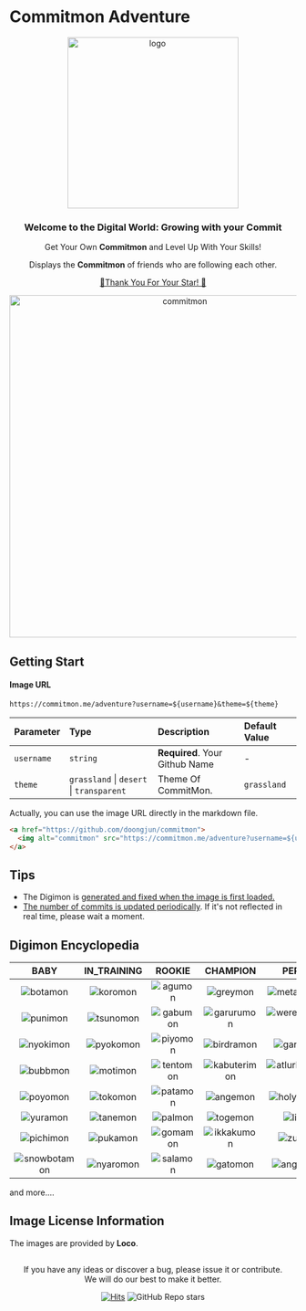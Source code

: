 # Commitmon Adventure

<div align="center">

<img alt="logo" src="https://github.com/user-attachments/assets/934aeb7f-eac8-4eb8-a36a-170193cb01fb" width="300px"/>

<h3>Welcome to the Digital World: Growing with your Commit</h3>

Get Your Own <b>Commitmon</b> and Level Up With Your Skills!

Displays the <b>Commitmon</b> of friends who are following each other.

[🌟Thank You For Your Star! 🌟](https://github.com/doongjun/commitmon/stargazers)

<a href="https://github.com/doongjun/commitmon">
  <img alt="commitmon" src="https://commitmon.me/adventure?username=doongjun&theme=grassland" width="600px" />
</a>

</div>

## Getting Start

#### Image URL

```shell
https://commitmon.me/adventure?username=${username}&theme=${theme}
```

| Parameter  | Type                                     | Description                    | Default Value |
|:-----------|:-----------------------------------------|:-------------------------------|:--------------|
| `username` | `string`                                 | **Required**. Your Github Name | -             |
| `theme`    | `grassland` \| `desert` \| `transparent` | Theme Of CommitMon.            | `grassland`   |

Actually, you can use the image URL directly in the markdown file.

```markdown
<a href="https://github.com/doongjun/commitmon">
  <img alt="commitmon" src="https://commitmon.me/adventure?username=${username}&theme=${theme}" width="600px" />
</a>
```

## Tips

- The Digimon is <u>generated and fixed when the image is first loaded.</u>
- <u>The number of commits is updated periodically</u>. If it's not reflected in real time, please wait a moment.

## Digimon Encyclopedia

|                                              BABY                                               |                                         IN_TRAINING                                          |                                            ROOKIE                                            |                                            CHAMPION                                             |                                               PERFECT                                                |                                                ULTIMATE                                                 |
|:-----------------------------------------------------------------------------------------------:|:--------------------------------------------------------------------------------------------:|:--------------------------------------------------------------------------------------------:|:-----------------------------------------------------------------------------------------------:|:----------------------------------------------------------------------------------------------------:|:-------------------------------------------------------------------------------------------------------:|
|   ![botamon](https://github.com/user-attachments/assets/92ad7b3c-403f-43b3-bd18-f227fbb14c09)   | ![koromon](https://github.com/user-attachments/assets/a62c6bb3-2f55-4c3a-b642-c552ff6c3164)  |  ![agumon](https://github.com/user-attachments/assets/74bc18e5-1a83-4063-b41b-61ba8647012b)  |   ![greymon](https://github.com/user-attachments/assets/885e9bb6-a5e0-4688-a31a-13991d5f986f)   |   ![metalgreymon](https://github.com/user-attachments/assets/6102a2ba-4abf-4f5e-8b99-8adaee7ee8aa)   |     ![wargreymon](https://github.com/user-attachments/assets/e0456bad-f794-41e6-a231-dd658d1ba5c9)      |
|   ![punimon](https://github.com/user-attachments/assets/9198eb04-43a1-494a-b489-588bbd782174)   | ![tsunomon](https://github.com/user-attachments/assets/e2562a56-4c8b-443d-bbd7-9ccd2ae87acb) | ![gabumon](https://github.com/user-attachments/assets/689f2c2d-3af4-437e-b4a0-fcaca8acc8d6)  |  ![garurumon](https://github.com/user-attachments/assets/a997e0d0-e900-4587-bf2c-0bf894b990d2)  |  ![weregarurumon](https://github.com/user-attachments/assets/aa9bcf33-c907-45c0-9eb8-16d621ed4bc4)   |   ![metalgarurumon](https://github.com/user-attachments/assets/8c1a0cf8-1ca6-4f83-98d4-617078fa7253)    |
|  ![nyokimon](https://github.com/user-attachments/assets/3aeda959-c610-4064-ae28-2fc104811ffd)   | ![pyokomon](https://github.com/user-attachments/assets/4385f3ac-f5e5-45d7-b4b4-78262245103c) | ![piyomon](https://github.com/user-attachments/assets/43bba60f-a2af-4364-b3d0-03a080545315)  |  ![birdramon](https://github.com/user-attachments/assets/234aff1e-f948-4018-963c-a7b2175750e2)  |    ![garudamon](https://github.com/user-attachments/assets/25597573-7df5-44c9-8258-6e1719945522)     |     ![phoenixmon](https://github.com/user-attachments/assets/f689bae2-448e-4cc1-a6bb-0da0451b56ab)      |
|   ![bubbmon](https://github.com/user-attachments/assets/87241aba-07d1-471e-8b45-f88cecb2f91a)   | ![motimon](https://github.com/user-attachments/assets/43c4b8f3-f5c0-4508-89e2-5a42e27c6126)  | ![tentomon](https://github.com/user-attachments/assets/b3449327-c33e-4e71-8cd6-acabec639399) | ![kabuterimon](https://github.com/user-attachments/assets/ceb141ef-a202-4458-b898-fa0e28fb2267) | ![atlurkabuterimon](https://github.com/user-attachments/assets/ed95b985-6510-4170-a3f3-64a96835351a) | ![herculeskabuterimon](https://github.com/user-attachments/assets/8b56c92d-1f5c-4c21-b941-3f2bda158bf7) |
|   ![poyomon](https://github.com/user-attachments/assets/e8cd1047-3ee9-4121-88db-ca889f730999)   | ![tokomon](https://github.com/user-attachments/assets/094f8458-ae5c-48ed-a2d5-1f94622af3cf)  | ![patamon](https://github.com/user-attachments/assets/4d418f83-33b5-47c8-88c0-29012b61ebb7)  |   ![angemon](https://github.com/user-attachments/assets/5357fc98-86cc-4105-b417-31610ccf21c0)   |   ![holyangemon](https://github.com/user-attachments/assets/46b71fe8-a349-46b3-adab-0063f2a5c787)    |     ![seraphimon](https://github.com/user-attachments/assets/2a5caba1-02f6-47eb-924b-a3c9bf8385c7)      |
|   ![yuramon](https://github.com/user-attachments/assets/62559caa-85f1-4f81-adb1-dc452b958921)   | ![tanemon](https://github.com/user-attachments/assets/4679a714-2251-49b9-bfb3-9e4b30ac9530)  |  ![palmon](https://github.com/user-attachments/assets/bb9a5798-3a31-4e88-a818-455d4cc331e3)  |   ![togemon](https://github.com/user-attachments/assets/57ae3f4b-69db-430a-982f-72bbd4cad475)   |     ![lilymon](https://github.com/user-attachments/assets/8ff73c13-8391-4237-9f4c-1164fa7112c7)      |       ![rosemon](https://github.com/user-attachments/assets/3dc08cbd-d21e-4a5b-8f1f-4a2fac1ac65e)       |
|  ![pichimon](https://github.com/user-attachments/assets/4f100746-c6c6-4e55-a12b-b80e4058ae6e)   | ![pukamon](https://github.com/user-attachments/assets/3d7155a8-2e03-4d2f-a157-d1577e3200d6)  | ![gomamon](https://github.com/user-attachments/assets/329fc8ee-9e3f-45fd-8bf3-f6da80ab178a)  |  ![ikkakumon](https://github.com/user-attachments/assets/72eb0805-c8ea-4844-ac70-f22139c56ab8)  |     ![zudomon](https://github.com/user-attachments/assets/619d968a-94fd-4747-871c-fe15ba03ffe6)      |       ![vikemon](https://github.com/user-attachments/assets/034a4d4f-57da-4eba-a6b1-db11eb4d91f4)       |
| ![snowbotamon](https://github.com/user-attachments/assets/6841ca8e-72f8-42ae-b505-e7ccd272833e) | ![nyaromon](https://github.com/user-attachments/assets/cbf3c798-a78a-45ca-bb38-86ac5ff6b1e5) | ![salamon](https://github.com/user-attachments/assets/b349a29f-3b19-48bb-a515-191394adee7f)  |   ![gatomon](https://github.com/user-attachments/assets/921c7125-0b8d-445c-b97c-678e415105a2)   |    ![angewomon](https://github.com/user-attachments/assets/bfb9b87a-5b58-4fd1-9e90-467cd154a7d8)     |     ![holydramon](https://github.com/user-attachments/assets/37ced155-c5e4-4924-8a7b-f4e68fdf9f03)      |

and more....

## Image License Information

The images are provided by <b>Loco</b>.

##

<div align="center">

If you have any ideas or discover a bug, please issue it or contribute.  
We will do our best to make it better.

[![Hits](https://hits.seeyoufarm.com/api/count/incr/badge.svg?url=https%3A%2F%2Fgithub.com%2Fdoongjun%2Fcommitmon&count_bg=%23E4770A&title_bg=%23000000&icon=&icon_color=%23000000&title=hits&edge_flat=false)](https://hits.seeyoufarm.com)
![GitHub Repo stars](https://img.shields.io/github/stars/doongjun/commitmon?style=flat&labelColor=%23000000&color=%230a65af)

</div>
